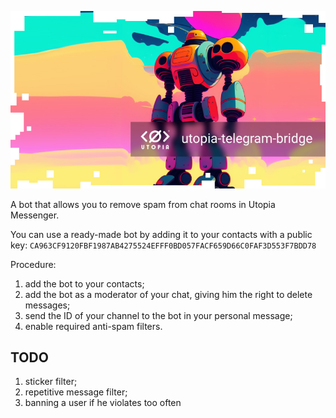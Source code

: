 
![logo](logo.jpg)

A bot that allows you to remove spam from chat rooms in Utopia Messenger.

You can use a ready-made bot by adding it to your contacts with a public key: `CA963CF9120FBF1987AB4275524EFFF0BD057FACF659D66C0FAF3D553F7BDD78`

Procedure:
1. add the bot to your contacts;
2. add the bot as a moderator of your chat, giving him the right to delete messages;
3. send the ID of your channel to the bot in your personal message;
4. enable required anti-spam filters.

## TODO

1. sticker filter;
2. repetitive message filter;
3. banning a user if he violates too often
